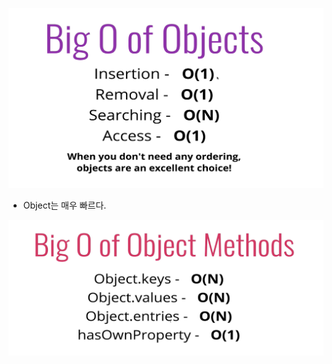 ![image](.attachments/ba177ff3e0c93cce60fdf4e472055db33c696df4.png)

- Object는 매우 빠르다.

![image](.attachments/cda5414f63b080d20f875f3e9c73aacefdc2b2cd.png)

